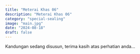 ```yaml
---
title: "Meterai Khas 06"
description: "Meterai Khas 06"
category: "special-sealing"
image: "main.jpg"
date: "2024-08-18"
draft: false
---
```


Kandungan sedang disusun, terima kasih atas perhatian anda...